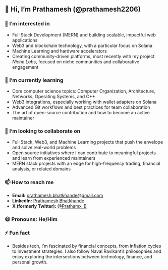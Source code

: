 ## 👋 Hi, I’m Prathamesh (@prathamesh2206)

### 👀 I’m interested in
- Full Stack Development (MERN) and building scalable, impactful web applications
- Web3 and blockchain technology, with a particular focus on Solana
- Machine Learning and hardware accelerators
- Creating community-driven platforms, most recently with my project *Niche Labs*, focused on niche communities and collaborative engagement

### 🌱 I’m currently learning
- Core computer science topics: Computer Organization, Architecture, Networks, Operating Systems, and C++
- Web3 integrations, especially working with wallet adapters on Solana
- Advanced Git workflows and best practices for team collaboration
- The art of open-source contribution and how to become an active maintainer

### 💞️ I’m looking to collaborate on
- Full Stack, Web3, and Machine Learning projects that push the envelope and solve real-world problems
- Open source initiatives where I can contribute to meaningful projects and learn from experienced maintainers
- MERN stack projects with an edge for high-frequency trading, financial analysis, or related domains

### 📫 How to reach me
- **Email:** prathamesh.bhatkhande@gmail.com
- **LinkedIn:** [Prathamesh Bhatkhande](https://www.linkedin.com/in/prathamesh-bhatkande-aa912b281)
- **X (formerly Twitter):** [@Prathamx_B](https://x.com/Prathamx_B)

### 😄 Pronouns: He/Him

### ⚡ Fun fact
- Besides tech, I’m fascinated by financial concepts, from inflation cycles to investment strategies. I also follow Naval Ravikant’s philosophies and enjoy exploring the intersections between technology, finance, and personal growth.

<!---
prathamesh2206/prathamesh2206 is a ✨ special ✨ repository because its `README.md` (this file) appears on your GitHub profile.
You can click the Preview link to take a look at your changes.
--->
